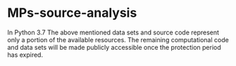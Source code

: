 # MPs-source-analysis
In Python 3.7
The above mentioned data sets and source code represent only a portion of the available resources. The remaining computational code and data sets will be made publicly accessible once the protection period has expired.
